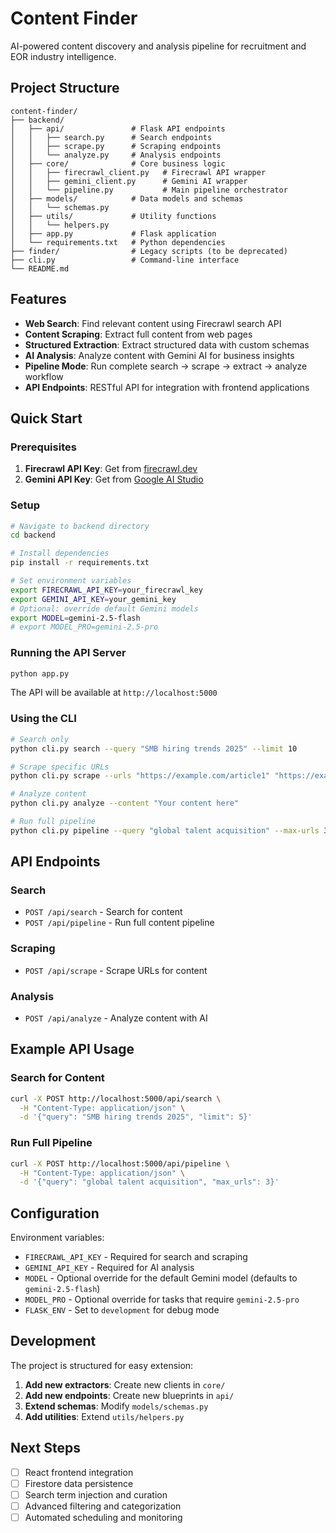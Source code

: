 # Content Finder

AI-powered content discovery and analysis pipeline for recruitment and EOR industry intelligence.

## Project Structure

```
content-finder/
├── backend/
│   ├── api/               # Flask API endpoints
│   │   ├── search.py      # Search endpoints
│   │   ├── scrape.py      # Scraping endpoints
│   │   └── analyze.py     # Analysis endpoints
│   ├── core/              # Core business logic
│   │   ├── firecrawl_client.py   # Firecrawl API wrapper
│   │   ├── gemini_client.py      # Gemini AI wrapper
│   │   └── pipeline.py           # Main pipeline orchestrator
│   ├── models/            # Data models and schemas
│   │   └── schemas.py
│   ├── utils/             # Utility functions
│   │   └── helpers.py
│   ├── app.py             # Flask application
│   └── requirements.txt   # Python dependencies
├── finder/                # Legacy scripts (to be deprecated)
├── cli.py                 # Command-line interface
└── README.md
```

## Features

- **Web Search**: Find relevant content using Firecrawl search API
- **Content Scraping**: Extract full content from web pages
- **Structured Extraction**: Extract structured data with custom schemas
- **AI Analysis**: Analyze content with Gemini AI for business insights
- **Pipeline Mode**: Run complete search → scrape → extract → analyze workflow
- **API Endpoints**: RESTful API for integration with frontend applications

## Quick Start

### Prerequisites

1. **Firecrawl API Key**: Get from [firecrawl.dev](https://firecrawl.dev)
2. **Gemini API Key**: Get from [Google AI Studio](https://makersuite.google.com/)

### Setup

```bash
# Navigate to backend directory
cd backend

# Install dependencies
pip install -r requirements.txt

# Set environment variables
export FIRECRAWL_API_KEY=your_firecrawl_key
export GEMINI_API_KEY=your_gemini_key
# Optional: override default Gemini models
export MODEL=gemini-2.5-flash
# export MODEL_PRO=gemini-2.5-pro
```

### Running the API Server

```bash
python app.py
```

The API will be available at `http://localhost:5000`

### Using the CLI

```bash
# Search only
python cli.py search --query "SMB hiring trends 2025" --limit 10

# Scrape specific URLs
python cli.py scrape --urls "https://example.com/article1" "https://example.com/article2"

# Analyze content
python cli.py analyze --content "Your content here"

# Run full pipeline
python cli.py pipeline --query "global talent acquisition" --max-urls 3
```

## API Endpoints

### Search
- `POST /api/search` - Search for content
- `POST /api/pipeline` - Run full content pipeline

### Scraping
- `POST /api/scrape` - Scrape URLs for content

### Analysis
- `POST /api/analyze` - Analyze content with AI

## Example API Usage

### Search for Content
```bash
curl -X POST http://localhost:5000/api/search \
  -H "Content-Type: application/json" \
  -d '{"query": "SMB hiring trends 2025", "limit": 5}'
```

### Run Full Pipeline
```bash
curl -X POST http://localhost:5000/api/pipeline \
  -H "Content-Type: application/json" \
  -d '{"query": "global talent acquisition", "max_urls": 3}'
```

## Configuration

Environment variables:
- `FIRECRAWL_API_KEY` - Required for search and scraping
- `GEMINI_API_KEY` - Required for AI analysis
- `MODEL` - Optional override for the default Gemini model (defaults to `gemini-2.5-flash`)
- `MODEL_PRO` - Optional override for tasks that require `gemini-2.5-pro`
- `FLASK_ENV` - Set to `development` for debug mode

## Development

The project is structured for easy extension:

1. **Add new extractors**: Create new clients in `core/`
2. **Add new endpoints**: Create new blueprints in `api/`  
3. **Extend schemas**: Modify `models/schemas.py`
4. **Add utilities**: Extend `utils/helpers.py`

## Next Steps

- [ ] React frontend integration
- [ ] Firestore data persistence
- [ ] Search term injection and curation
- [ ] Advanced filtering and categorization
- [ ] Automated scheduling and monitoring
